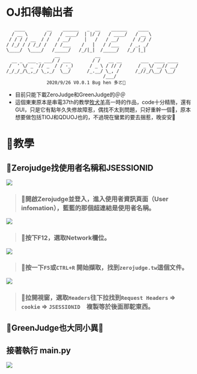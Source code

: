 # OJ扣得輸出者 

```
   ____        __    ______   _  __    ______    ____ 
  / __ \      / /   / ____/  | |/ /   / ____/   / __ \ 
 / / / / __  / /   / __/     |   /   / __/     / /_/ /
/ /_/ / / /_/ /   / /___    /   |   / /___    / _, _/ 
\____/  \____/   /_____/   /_/|_|  /_____/   /_/ |_|        
                  __             __                             
  __ _  ___ _ ___/ / ___        / /   __ __       ___  ____ ____
 /  ' \/ _ `// _  / / -_)      / _ \ / // /      / _ \/ __// __/
/_/_/_/\_,_/ \_,_/  \__/      /_.__/ \_, /      /_//_/\__/ \__/ 
                                    /___/                      
               2020/9/26 V0.0.1 Bug hen 多ㄛ💩
```
+ 目前只能下載ZeroJudge和GreenJudge的＠＠
+ 這個東東原本是串電37th的教學[牧犬羊](https://github.com/nevikw39/ZeroJudge_Exporter)高一時的作品，code十分精簡，還有GUI，只是它有點年久失修故障惹，偶找不太到問題，只好重幹一個🥴，原本想要做包括TIOJ和QDUOJ也的，不過現在蠻累的要去捆惹，晚安安🐂

# 🍖教學

## 🐛Zerojudge找使用者名稱和JSESSIONID

![](https://i.imgur.com/I7Yawnd.png)

> ### 💊開啟Zerojudge並登入，進入使用者資訊頁面（User infomation），藍藍的那個超連結是**使用者名稱**。
								
![](https://i.imgur.com/BW2gYv7.png)

> ### 🍭按下F12，選取Network欄位。

![](https://i.imgur.com/vijRTyZ.png)

> ### 🚌按一下`F5`或`CTRL+R` 開始擷取，找到`zerojudge.tw`這個文件。

![](https://i.imgur.com/HvTg3T4.png)
> ### 🎄拉開視窗，選取`Headers`往下拉找到`Request Headers` => `cookie` => `JSESSIONID`　複製等於後面**那駝東西**。

## 🙈GreenJudge也大同小異🐻

## 接著執行 main.py

![](https://i.imgur.com/ysu4gP4.png)
